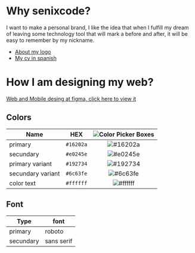 # Why senixcode?
I want to make a personal brand, I like the idea that when I fulfill my dream of leaving some technology tool that will mark a before and after, it will be easy to remember by my nickname.

- [About my logo](https://github.com/senixcode/my-logo-assests)
- [My cv in spanish](https://drive.google.com/file/d/1TvQPFiPB7rewiG1FXqH4EA6bd4f2B8MM/view)
# How I am designing my web?
[Web and Mobile desing at figma, click here to view it](https://www.figma.com/file/HTaNWIYGK5HeCUrzC3JTzK/My-web-portfolio?node-id=0%3A1)
## Colors

| Name | HEX |  ![Color Picker Boxes](https://draculatheme.com/static/img/color-boxes/eyedropper.png)|
| ---       | ---             |---
| primary | `#16202a` |<div align="center">![#16202a](https://via.placeholder.com/15/16202a/000000?text=+) </div>|
| secundary | `#e0245e`|<div align="center">![#e0245e](https://via.placeholder.com/15/e0245e/000000?text=+) </div>|
| primary variant | `#192734` |<div align="center">![#192734](https://via.placeholder.com/15/192734/000000?text=+) </div>|
| secundary variant | `#6c63fe` |<div align="center">![#6c63fe](https://via.placeholder.com/15/6c63fe/000000?text=+) </div>|
| color text | `#ffffff` |<div align="center">![#ffffff](https://via.placeholder.com/15/ffffff/000000?text=+) </div>|

## Font 
| Type      | font       |
|---        |---
| primary   | roboto       |
| secundary | sans serif |
